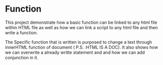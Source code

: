 # Function
This project demonstrate how a basic function can be linked to any html file within HTML file as well as how we can link a script to any html file and then write a function.

The Specific function that is written is purposed to change a text through innerHTML function of document ( P.S. :HTML IS A DOC). It also shows how we can overwrite a already writte statement and and how we can add conjunction in it.
